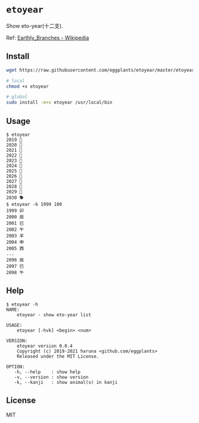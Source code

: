 # `etoyear`

Show eto-year(十二支).

Ref: [Earthly_Branches - Wikipedia](https://en.wikipedia.org/wiki/Earthly_Branches)

## Install

```bash
wget https://raw.githubusercontent.com/eggplants/etoyear/master/etoyear

# local
chmod +x etoyear

# global
sudo install -m+x etoyear /usr/local/bin
```

## Usage

```shellsession
$ etoyear
2019 🐗
2020 🐁
2021 🐄
2022 🐯
2023 🐇
2024 🐲
2025 🐍
2026 🐎
2027 🐏
2028 🐒
2029 🐔
2030 🐕
$ etoyear -k 1999 100
1999 卯
2000 辰
2001 巳
2002 午
2003 羊
2004 申
2005 酉
...
2096 辰
2097 巳
2098 午
```

## Help

```shellsession
$ etoyear -h
NAME:
    etoyear - show eto-year list

USAGE:
    etoyear [-hvk] <begin> <num>

VERSION:
    etoyear version 0.0.4
    Copyright (c) 2019-2021 haruna <github.com/eggplants>
    Released under the MIT License.

OPTION:
   -h, --help    : show help
   -v, --version : show version
   -k, --kanji   : show animal(s) in kanji
```

## License

MIT
